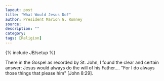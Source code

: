 ```yaml
---
layout: post
title: "What Would Jesus Do?"
author: President Marion G. Romney
source:
description: ""
category:
tags: [Religion]
---
```

{% include JB/setup %}

There in the Gospel as recorded by St. John, I found the clear and certain answer: Jesus would always do the will of his Father…. "For I do always those things that please him" [John 8:29].
